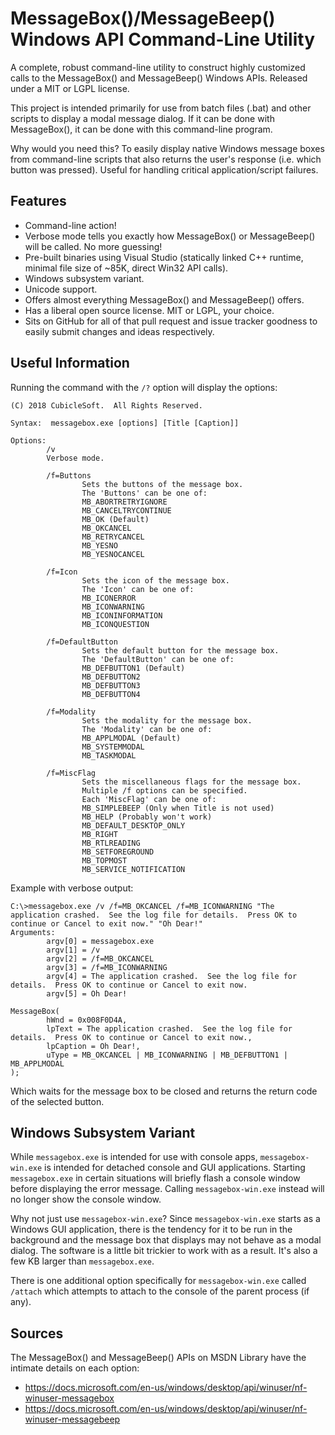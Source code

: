 MessageBox()/MessageBeep() Windows API Command-Line Utility
===========================================================

A complete, robust command-line utility to construct highly customized calls to the MessageBox() and MessageBeep() Windows APIs.  Released under a MIT or LGPL license.

This project is intended primarily for use from batch files (.bat) and other scripts to display a modal message dialog.  If it can be done with MessageBox(), it can be done with this command-line program.

Why would you need this?  To easily display native Windows message boxes from command-line scripts that also returns the user's response (i.e. which button was pressed).  Useful for handling critical application/script failures.

Features
--------

* Command-line action!
* Verbose mode tells you exactly how MessageBox() or MessageBeep() will be called.  No more guessing!
* Pre-built binaries using Visual Studio (statically linked C++ runtime, minimal file size of ~85K, direct Win32 API calls).
* Windows subsystem variant.
* Unicode support.
* Offers almost everything MessageBox() and MessageBeep() offers.
* Has a liberal open source license.  MIT or LGPL, your choice.
* Sits on GitHub for all of that pull request and issue tracker goodness to easily submit changes and ideas respectively.

Useful Information
------------------

Running the command with the `/?` option will display the options:

```
(C) 2018 CubicleSoft.  All Rights Reserved.

Syntax:  messagebox.exe [options] [Title [Caption]]

Options:
        /v
        Verbose mode.

        /f=Buttons
                Sets the buttons of the message box.
                The 'Buttons' can be one of:
                MB_ABORTRETRYIGNORE
                MB_CANCELTRYCONTINUE
                MB_OK (Default)
                MB_OKCANCEL
                MB_RETRYCANCEL
                MB_YESNO
                MB_YESNOCANCEL

        /f=Icon
                Sets the icon of the message box.
                The 'Icon' can be one of:
                MB_ICONERROR
                MB_ICONWARNING
                MB_ICONINFORMATION
                MB_ICONQUESTION

        /f=DefaultButton
                Sets the default button for the message box.
                The 'DefaultButton' can be one of:
                MB_DEFBUTTON1 (Default)
                MB_DEFBUTTON2
                MB_DEFBUTTON3
                MB_DEFBUTTON4

        /f=Modality
                Sets the modality for the message box.
                The 'Modality' can be one of:
                MB_APPLMODAL (Default)
                MB_SYSTEMMODAL
                MB_TASKMODAL

        /f=MiscFlag
                Sets the miscellaneous flags for the message box.
                Multiple /f options can be specified.
                Each 'MiscFlag' can be one of:
                MB_SIMPLEBEEP (Only when Title is not used)
                MB_HELP (Probably won't work)
                MB_DEFAULT_DESKTOP_ONLY
                MB_RIGHT
                MB_RTLREADING
                MB_SETFOREGROUND
                MB_TOPMOST
                MB_SERVICE_NOTIFICATION
```

Example with verbose output:

```
C:\>messagebox.exe /v /f=MB_OKCANCEL /f=MB_ICONWARNING "The application crashed.  See the log file for details.  Press OK to continue or Cancel to exit now." "Oh Dear!"
Arguments:
        argv[0] = messagebox.exe
        argv[1] = /v
        argv[2] = /f=MB_OKCANCEL
        argv[3] = /f=MB_ICONWARNING
        argv[4] = The application crashed.  See the log file for details.  Press OK to continue or Cancel to exit now.
        argv[5] = Oh Dear!

MessageBox(
        hWnd = 0x008F0D4A,
        lpText = The application crashed.  See the log file for details.  Press OK to continue or Cancel to exit now.,
        lpCaption = Oh Dear!,
        uType = MB_OKCANCEL | MB_ICONWARNING | MB_DEFBUTTON1 | MB_APPLMODAL
);
```

Which waits for the message box to be closed and returns the return code of the selected button.

Windows Subsystem Variant
-------------------------

While `messagebox.exe` is intended for use with console apps, `messagebox-win.exe` is intended for detached console and GUI applications.  Starting `messagebox.exe` in certain situations will briefly flash a console window before displaying the error message.  Calling `messagebox-win.exe` instead will no longer show the console window.

Why not just use `messagebox-win.exe`?  Since `messagebox-win.exe` starts as a Windows GUI application, there is the tendency for it to be run in the background and the message box that displays may not behave as a modal dialog.  The software is a little bit trickier to work with as a result.  It's also a few KB larger than `messagebox.exe`.

There is one additional option specifically for `messagebox-win.exe` called `/attach` which attempts to attach to the console of the parent process (if any).

Sources
-------

The MessageBox() and MessageBeep() APIs on MSDN Library have the intimate details on each option:

* https://docs.microsoft.com/en-us/windows/desktop/api/winuser/nf-winuser-messagebox
* https://docs.microsoft.com/en-us/windows/desktop/api/winuser/nf-winuser-messagebeep
